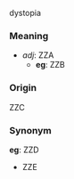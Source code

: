 dystopia
### Meaning
+ _adj_: ZZA
    + __eg__: ZZB

### Origin

ZZC

### Synonym

__eg__: ZZD

+ ZZE



